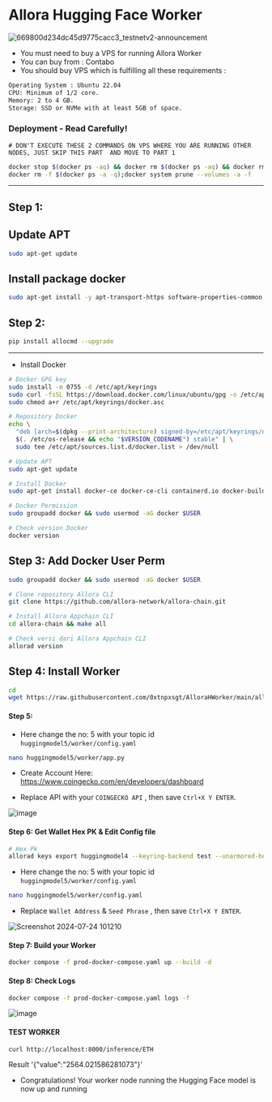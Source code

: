 # Allora Hugging Face Worker

![669800d234dc45d9775cacc3_testnetv2-announcement](https://github.com/user-attachments/assets/e71bd95c-725a-4f9f-b196-364468d974fe)

 
- You must need to buy a VPS for running Allora Worker
- You can buy from : Contabo
- You should buy VPS which is fulfilling all these requirements : 
```bash
Operating System : Ubuntu 22.04
CPU: Minimum of 1/2 core.
Memory: 2 to 4 GB.
Storage: SSD or NVMe with at least 5GB of space.
```

### Deployment - Read Carefully! 
```
# DON'T EXECUTE THESE 2 COMMANDS ON VPS WHERE YOU ARE RUNNING OTHER NODES, JUST SKIP THIS PART  AND MOVE TO PART 1
```
```bash
docker stop $(docker ps -aq) && docker rm $(docker ps -aq) && docker rmi -f $(docker images -aq)
docker rm -f $(docker ps -a -q);docker system prune --volumes -a -f
```
--------------------------------------------------------------------

## Step 1: 

## Update APT
```bash
sudo apt-get update
```

## Install package docker
```bash
sudo apt-get install -y apt-transport-https software-properties-common ca-certificates zlib1g-dev libncurses5-dev libgdbm-dev libnss3-dev curl git wget make jq build-essential pkg-config lsb-release libssl-dev libreadline-dev libffi-dev gcc screen unzip lz4 
```

## Step 2: 
```bash
pip install allocmd --upgrade
```
----------------------------------------------------
- Install Docker

```bash
# Docker GPG key
sudo install -m 0755 -d /etc/apt/keyrings
sudo curl -fsSL https://download.docker.com/linux/ubuntu/gpg -o /etc/apt/keyrings/docker.asc
sudo chmod a+r /etc/apt/keyrings/docker.asc

# Repository Docker 
echo \
  "deb [arch=$(dpkg --print-architecture) signed-by=/etc/apt/keyrings/docker.asc] https://download.docker.com/linux/ubuntu \
  $(. /etc/os-release && echo "$VERSION_CODENAME") stable" | \
  sudo tee /etc/apt/sources.list.d/docker.list > /dev/null

# Update APT
sudo apt-get update

# Install Docker
sudo apt-get install docker-ce docker-ce-cli containerd.io docker-buildx-plugin docker-compose-plugin

# Docker Permission
sudo groupadd docker && sudo usermod -aG docker $USER

# Check version Docker
docker version
```

## Step 3: Add Docker User Perm
```bash
sudo groupadd docker && sudo usermod -aG docker $USER
```
```bash
# Clone repository Allora CLI
git clone https://github.com/allora-network/allora-chain.git
```
```bash
# Install Allora Appchain CLI
cd allora-chain && make all
```
```bash
# Check versi dari Allora Appchain CLI
allorad version
```


## Step 4: Install Worker
```bash
cd
wget https://raw.githubusercontent.com/0xtnpxsgt/AlloraHWorker/main/allorahuggingface.sh && chmod +x allorahuggingface.sh && ./allorahuggingface.sh
```

#### Step 5: 
- Here change the no: 5 with your topic id `huggingmodel5/worker/config.yaml`
```bash
nano huggingmodel5/worker/app.py
```
- Create Account Here: https://www.coingecko.com/en/developers/dashboard

- Replace API with your `COINGECKO API` , then save `Ctrl+X Y ENTER`.

![image](https://github.com/user-attachments/assets/3a17b3b4-4cf8-4677-bf31-cbcdd079f516)


#### Step 6: Get Wallet Hex PK & Edit Config file
```bash
# Hex Pk
allorad keys export huggingmodel4 --keyring-backend test --unarmored-hex --unsafe
```

- Here change the no: 5 with your topic id `huggingmodel5/worker/config.yaml`

```bash
nano huggingmodel5/worker/config.yaml
```
- Replace `Wallet Address` & `Seed Phrase` , then save `Ctrl+X Y ENTER`.

![Screenshot 2024-07-24 101210](https://github.com/user-attachments/assets/2132c9ca-2d0f-46c6-a2ea-5db9096fe6e6)

#### Step 7: Build your Worker
```bash
docker compose -f prod-docker-compose.yaml up --build -d
```

#### Step 8: Check Logs
```bash
docker compose -f prod-docker-compose.yaml logs -f
```
![image](https://github.com/user-attachments/assets/5fbed3cc-7cf8-4f6b-8329-7f9b37ddf77a)


#### TEST WORKER
```bash
curl http://localhost:8000/inference/ETH
```

Result '{"value":"2564.021586281073"}'

- Congratulations! Your worker node running the Hugging Face model is now up and running









